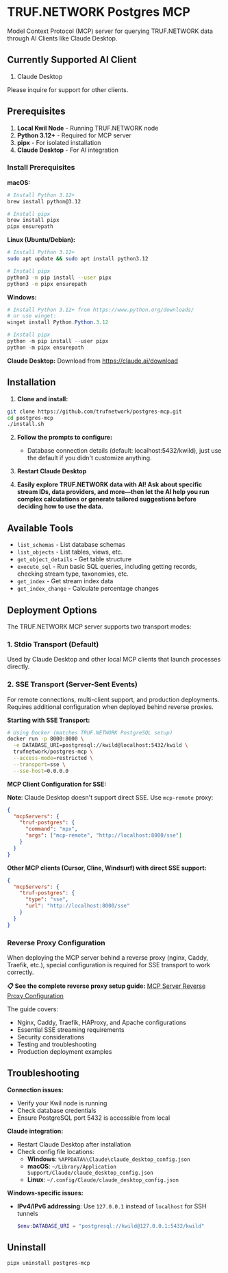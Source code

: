 # TRUF.NETWORK Postgres MCP

Model Context Protocol (MCP) server for querying TRUF.NETWORK data through AI Clients like Claude Desktop.

## Currently Supported AI Client

1. Claude Desktop

Please inquire for support for other clients.

## Prerequisites

1. **Local Kwil Node** - Running TRUF.NETWORK node
2. **Python 3.12+** - Required for MCP server
3. **pipx** - For isolated installation
4. **Claude Desktop** - For AI integration

### Install Prerequisites

**macOS:**

```bash
# Install Python 3.12+
brew install python@3.12

# Install pipx
brew install pipx
pipx ensurepath
```

**Linux (Ubuntu/Debian):**

```bash
# Install Python 3.12+
sudo apt update && sudo apt install python3.12

# Install pipx
python3 -m pip install --user pipx
python3 -m pipx ensurepath
```

**Windows:**

```powershell
# Install Python 3.12+ from https://www.python.org/downloads/
# or use winget:
winget install Python.Python.3.12

# Install pipx
python -m pip install --user pipx
python -m pipx ensurepath
```

**Claude Desktop:**
Download from https://claude.ai/download

## Installation

1. **Clone and install:**

```bash
git clone https://github.com/trufnetwork/postgres-mcp.git
cd postgres-mcp
./install.sh
```

2. **Follow the prompts to configure:**

   - Database connection details (default: localhost:5432/kwild), just use the default if you didn't customize anything.

3. **Restart Claude Desktop**

4. **Easily explore TRUF.NETWORK data with AI! Ask about specific stream IDs, data providers, and more—then let the AI help you run complex calculations or generate tailored suggestions before deciding how to use the data.**

## Available Tools

- `list_schemas` - List database schemas
- `list_objects` - List tables, views, etc.
- `get_object_details` - Get table structure
- `execute_sql` - Run basic SQL queries, including getting records, checking stream type, taxonomies, etc.
- `get_index` - Get stream index data
- `get_index_change` - Calculate percentage changes

## Deployment Options

The TRUF.NETWORK MCP server supports two transport modes:

### 1. Stdio Transport (Default)
Used by Claude Desktop and other local MCP clients that launch processes directly.

### 2. SSE Transport (Server-Sent Events)
For remote connections, multi-client support, and production deployments. Requires additional configuration when deployed behind reverse proxies.

**Starting with SSE Transport:**
```bash
# Using Docker (matches TRUF.NETWORK PostgreSQL setup)
docker run -p 8000:8000 \
  -e DATABASE_URI=postgresql://kwild@localhost:5432/kwild \
  trufnetwork/postgres-mcp \
  --access-mode=restricted \
  --transport=sse \
  --sse-host=0.0.0.0
```

**MCP Client Configuration for SSE:**

**Note**: Claude Desktop doesn't support direct SSE. Use `mcp-remote` proxy:
```json
{
  "mcpServers": {
    "truf-postgres": {
      "command": "npx",
      "args": ["mcp-remote", "http://localhost:8000/sse"]
    }
  }
}
```

**Other MCP clients (Cursor, Cline, Windsurf) with direct SSE support:**
```json
{
  "mcpServers": {
    "truf-postgres": {
      "type": "sse",
      "url": "http://localhost:8000/sse"
    }
  }
}
```

### Reverse Proxy Configuration

When deploying the MCP server behind a reverse proxy (nginx, Caddy, Traefik, etc.), special configuration is required for SSE transport to work correctly.

**📋 See the complete reverse proxy setup guide:** [MCP Server Reverse Proxy Configuration](./mcp-reverse-proxy.md)

The guide covers:
- Nginx, Caddy, Traefik, HAProxy, and Apache configurations
- Essential SSE streaming requirements
- Security considerations
- Testing and troubleshooting
- Production deployment examples

## Troubleshooting

**Connection issues:**

- Verify your Kwil node is running
- Check database credentials
- Ensure PostgreSQL port 5432 is accessible from local

**Claude integration:**

- Restart Claude Desktop after installation
- Check config file locations:
  - **Windows**: `%APPDATA%\Claude\claude_desktop_config.json`
  - **macOS**: `~/Library/Application Support/Claude/claude_desktop_config.json`
  - **Linux**: `~/.config/Claude/claude_desktop_config.json`

**Windows-specific issues:**

- **IPv4/IPv6 addressing**: Use `127.0.0.1` instead of `localhost` for SSH tunnels
  ```powershell
  $env:DATABASE_URI = "postgresql://kwild@127.0.0.1:5432/kwild"
  ```

## Uninstall

```bash
pipx uninstall postgres-mcp
```
